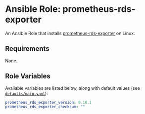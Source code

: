 <!-- markdownlint-disable MD013 -->
# Ansible Role: prometheus-rds-exporter

An Ansible Role that installs [prometheus-rds-exporter](https://github.com/qonto/prometheus-rds-exporter) on Linux.

## Requirements

None.

## Role Variables

Avaliable variables are listed below, along with default values (see [`defaults/main.yaml`](./defaults/main.yaml)):

```yaml
prometheus_rds_exporter_version: 0.10.1
prometheus_rds_exporter_checksum: ""
```

